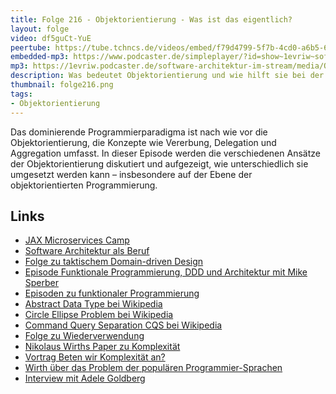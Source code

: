 ```yaml
---
title: Folge 216 - Objektorientierung - Was ist das eigentlich?
layout: folge
video: df5guCt-YuE
peertube: https://tube.tchncs.de/videos/embed/f79d4799-5f7b-4cd0-a6b5-600f0b1a0b0a
embedded-mp3: https://www.podcaster.de/simpleplayer/?id=show~1evriw~software-architektur-im-stream~pod-0adc326b84521d3a8e1c6de478&v=1715953128
mp3: https://1evriw.podcaster.de/software-architektur-im-stream/media/Objektorientierung_-_Was_ist_das_eigentlich.mp3
description: Was bedeutet Objektorientierung und wie hilft sie bei der Programmierung?
thumbnail: folge216.png
tags:
- Objektorientierung
---
```


Das dominierende Programmierparadigma ist nach wie vor die
Objektorientierung, die Konzepte wie Vererbung, Delegation und
Aggregation umfasst. In dieser Episode werden die verschiedenen
Ansätze der Objektorientierung diskutiert und aufgezeigt, wie
unterschiedlich sie umgesetzt werden kann – insbesondere auf der Ebene
der objektorientierten Programmierung.

## Links

* [JAX Microservices Camp](https://jax.de/jax-microservices-camp/?go=ok)
* [Software Architektur als Beruf](/beruf.html)
* [Folge zu taktischem Domain-driven Design](/2024/05/03/folge214.html)
* [Episode Funktionale Programmierung, DDD und Architektur mit Mike Sperber](/2023/03/14/folge156.html)
* [Episoden zu funktionaler Programmierung](/tags.html#Funktionale%20Programmierung)
* [Abstract Data Type bei Wikipedia](https://en.wikipedia.org/wiki/Abstract_data_type)
* [Circle Ellipse Problem bei Wikipedia](https://en.wikipedia.org/wiki/Circle%E2%80%93ellipse_problem)
* [Command Query Separation CQS bei Wikipedia](https://en.wikipedia.org/wiki/Command%E2%80%93query_separation)
* [Folge zu Wiederverwendung](/2021/10/22/folge85.html)
* [Nikolaus Wirths Paper zu Komplexität](https://cr.yp.to/bib/1995/wirth.pdf)
* [Vortrag Beten wir Komplexität an?](https://www.youtube.com/watch?v=p7r6IE7TkpU)
* [Wirth über das Problem der populären Programmier-Sprachen](https://youtu.be/DRkfqiF46MQ?si=_nq5G2drOmYZ0jco&t=118)
* [Interview mit Adele Goldberg](https://spectrum.ieee.org/qa-adele-goldberg-on-the-legacy-of-smalltalk)
